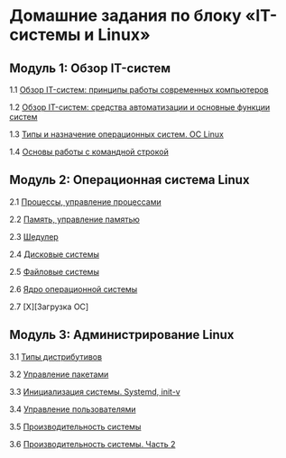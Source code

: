 # Домашние задания по блоку «IT-системы и Linux»

## Модуль 1: Обзор IT-систем	

1.1 [Обзор IT-систем: принципы работы современных компьютеров](1-01.md)

1.2 [Обзор IT-систем: cредства автоматизации и основные функции систем](1-02.md)

1.3 [Типы и назначение операционных систем. ОС Linux](2-01.md) 

1.4 [Основы работы с командной строкой](2-02.md)

## Модуль 2: Операционная система Linux	

2.1 [Процессы, управление процессами](2-03.md)

2.2 [Память, управление памятью](2-04.md)
        
2.3 [Шедулер](2-05.md)

2.4 [Дисковые системы](2-06.md)

2.5 [Файловые системы](2-07.md)

2.6 [Ядро операционной системы](2-08.md)

2.7 [X][Загрузка ОС]
	
## Модуль 3: Администрирование Linux	

3.1 [Типы дистрибутивов](3-01.md)

3.2 [Управление пакетами](3-02.md)

3.3 [Инициализация системы. Systemd, init-v](3-03.md)

3.4 [Управление пользователями](3-04.md)

3.5 [Производительность системы](3-05.md)

3.6 [Производительность системы. Часть 2](3-06.md)
       
